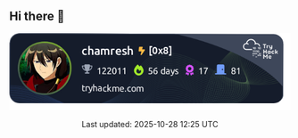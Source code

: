 ## Hi there 👋



<!-- THM-START -->
<!-- The TryHackMe live badge and info will be auto-updated by GitHub Actions. Do NOT edit between these markers. -->
<div align="center">
<a href="https://tryhackme.com/p/chamresh" target="_blank" rel="noopener noreferrer">
  <img src="thm-badge.png" alt="TryHackMe badge - chamresh" />
</a>
<p>Last updated: 2025-10-28 12:25 UTC</p>
</div>
<!-- THM-END -->

<!-- Optional: other content below -->

<!--
[![TryHackMe Badge](https://tryhackme-badges.s3.amazonaws.com/chamresh.png)](https://tryhackme.com/p/chamresh)

**chamresh/chamresh** is a ✨ _special_ ✨ repository because its `README.md` (this file) appears on your GitHub profile.

Here are some ideas to get you started:

- 🔭 I’m currently working on ...
- 🌱 I’m currently learning ...
- 👯 I’m looking to collaborate on ...
- 🤔 I’m looking for help with ...
- 💬 Ask me about ...
- 📫 How to reach me: ...
- 😄 Pronouns: ...
- ⚡ Fun fact: ...
-->
